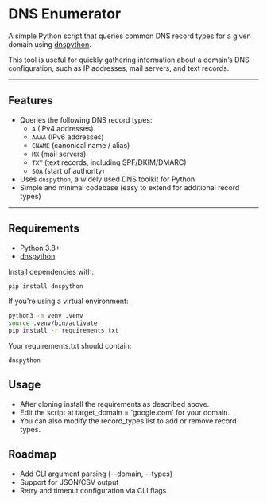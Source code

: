 # DNS Enumerator

A simple Python script that queries common DNS record types for a given domain using [dnspython](https://www.dnspython.org/).

This tool is useful for quickly gathering information about a domain’s DNS configuration, such as IP addresses, mail servers, and text records.

---

## Features

- Queries the following DNS record types:
  - `A` (IPv4 addresses)
  - `AAAA` (IPv6 addresses)
  - `CNAME` (canonical name / alias)
  - `MX` (mail servers)
  - `TXT` (text records, including SPF/DKIM/DMARC)
  - `SOA` (start of authority)
- Uses `dnspython`, a widely used DNS toolkit for Python
- Simple and minimal codebase (easy to extend for additional record types)

---

## Requirements

- Python 3.8+
- [dnspython](https://pypi.org/project/dnspython/)

Install dependencies with:

```bash
pip install dnspython
```

If you're using a virtual environment:

```bash
python3 -m venv .venv
source .venv/bin/activate
pip install -r requirements.txt
```

Your requirements.txt should contain:
```
dnspython
```

## Usage

- After cloning install the requirements as described above.
- Edit the script at target_domain = 'google.com' for your domain.
- You can also modify the record_types list to add or remove record types.

## Roadmap

- Add CLI argument parsing (--domain, --types)
- Support for JSON/CSV output
- Retry and timeout configuration via CLI flags
